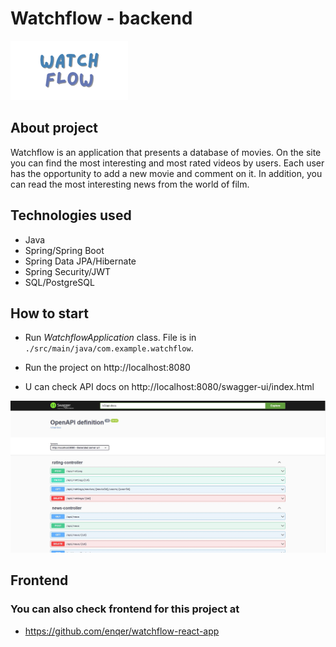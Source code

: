 # Watchflow - backend
![Logo](/src/assets/logo.png)  

## About project

Watchflow is an application that presents a database of movies. On the site you can find the most interesting and most rated videos by users. Each user has the opportunity to add a new movie and comment on it. In addition, you can read the most interesting news from the world of film.
## Technologies used

- Java
- Spring/Spring Boot
- Spring Data JPA/Hibernate
- Spring Security/JWT
- SQL/PostgreSQL

## How to start

- Run *WatchflowApplication* class. File is in `./src/main/java/com.example.watchflow`.

- Run the project on http://localhost:8080 

- U can check API docs on http://localhost:8080/swagger-ui/index.html

![Swagger](/src/assets/swagger.jpg)  

## Frontend 
### You can also check frontend for this project at 
- https://github.com/enqer/watchflow-react-app
